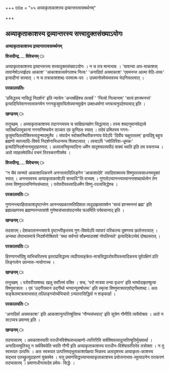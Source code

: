 +++
title = "०५ अव्याकृताकाशस्य द्रव्यान्तरत्वसमर्थनम्"

+++


## अव्याकृताकाशस्य द्रव्यान्तरस्य सत्त्वादुक्तसंख्याऽयोगः

**अव्याकृताकाशस्य द्रव्यान्तरत्वसमर्थनम्**

**विजयीन्द्र.... विवेचनम् ः**

अव्याकृताकाशस्य द्रव्यान्तरस्य सत्त्वादुक्तसंख्याऽयोगः । न च तत्र मानाभावः । 'यावान्वा अय-माकाशस् तावानेषोऽन्तर्हृदय आकाश' 'आकाशवत्सर्वगतश्च नित्यः' 'अनादिर्वा अयमाकाश' 'एवमनन्त आत्मा वेदि-तव्यः' इत्यादीनां सत्त्वात् । न च तत्राकाशशब्दः परमात्म-परः । उपमानोपमेयभावस्य भेदनियतत्वात् ।

**परकालयतिःः**

'प्रसिद्धस्य नासिद्धं निदर्शनं' इति न्यायेन 'अन्तर्बहिश्च तत्सर्वं ' 'नित्यो नित्यानाम्' 'सत्यं ज्ञानमनन्तं' इत्यादिभिरेवानन्तत्वावगमेन गगनकुसुमायितोपमानमुखेन उक्तधर्माणां भगवत्यनुपदेश्यत्वाद् इति ।

**खण्डनम् ः**

तत्तुच्छम् । अव्याकृताकाशस्य तदानन्त्यस्य च साक्षिप्रत्यक्षेण सिद्धत्वात्। तस्य शब्दानुमानवेद्यत्वे जातिबधिरमूकानां गगनानिश्चयेन सञ्चार एव कुण्ठितः स्यात् । तदेवं प्रमितस्य गगन- कुसुमायितत्वोक्तिस्त्वदुन्मादमूलैव । संवादेन स्वोक्तस्थिरीकरणाय वेदेऽपि 'दिवीव चक्षुराततम्' इत्यदिषु बहुत्र ब्रह्मणो व्याप्त्यादि-विषये निदर्शनाभिधानस्य श्लिष्टत्वात् । त्वयाऽपि 'ज्योतिरिवा-धूमकः' इत्यादिनिदर्शनानामुदाहरणात् । अल्पत्वनिवृत्त्यादिना धर्मेण सादृश्यपरमपीदं वाक्यं भवति इति तव वचनाच्च । अतो व्याहतमेवंविधं वचनं तिरस्करणीयमेव ।

**विजयीन्द्र.... विवेचनम् ः**

“न चैवं त्वन्मते आकाशाधिकरणे अनन्तत्वादिलिङ्गेन 'आकाशादेवे' त्यादिवाक्यस्य विष्णुपरत्वसाधनमयुक्तं स्यात् । अनन्तत्वस्य अव्याकृताकाशेऽपि सत्त्वादि"ति वाच्यम् । गुणतोऽप्यानन्त्यस्यानन्तशब्दार्थत्वेन तेन तस्य विष्णुपरत्वनिर्णयसंभवात् । परोवरीयस्त्वादिधर्मेण विष्णु-परत्वसिद्धेश्च ।

**परकालयतिः ः**

गुणानन्त्यरहिताकाशदृष्टान्तेन आनन्त्यप्रकारमतिदिशता त्वदुदाहृतवाक्येन 'सत्यं ज्ञानमनन्तं ब्रह्म' इति ब्रह्मलक्षणस्य ब्रह्मण्यनन्तत्वांशे गुणेष्वसंभवसंपादनमेव फलमिति पर्यवसानाद् इति ।

**खण्डनम् ः**

तदसारम्। देशकालानन्त्यमात्रे दृष्टान्तीकृतस्य गुण-विषयेऽपि व्यापारं परिकल्प्य दूषणस्य छलोत्तरत्वात् । अन्यथा लेपाभावमात्रे निदर्शनोक्तिपरे 'यथा सर्वगतं सौक्ष्म्यादाक्शं नोपलिप्यते' इत्यादिकेऽप्येवं दोषप्रसरात् ।

**परकालयतिः ः**

हिरण्यगर्भादिषु व्यभिचरितस्य इतराप्रसिद्धस्य त्वदीयसङ्केत-मात्रसिद्धपरोवरीयस्त्वादिकस्य पूर्वपक्षिणं प्रति लिङ्गत्वेन उपन्यस-नायोगाच्च ।

**खण्डनम् ः**

तत्तुच्छम् । परोवरीयश्शब्दः खलु सर्वोत्तमं वक्ति । सच, 'परो मात्रया तन्वा वृधान' इति भाष्योदाहृतश्रुत्या विष्णुमात्रपरः । एवं ‘उद्गीयमान उद्गीथो भगवान्पुरुषोत्तमः' इति स्मृत्या विष्णुमात्रपरएवोद्गीथशब्दः। अतः सङ्केतमात्रत्वाभावात् तल्लिङ्गयोर्व्यभिचारो ऽन्यतरासिद्धिर्वा न शङ्कार्हा ।

**परकालयतिः ः**

'अनादिर्वा अयमाकाशः' इति आकाशानुत्पत्तिश्रुतिश्च 'गौण्यसंभवात्' इति सूत्रेण गौणीति त्वयैवोक्ता । अतो न साऽप्यत्र प्रमाणम् इति ।

**खण्डनम् ः**

तदप्यसारम् । अवकाशस्यापि पराधीनविशेषलाभलक्षणो-त्पत्तिरिति सर्वविषयत्वादुत्पत्तिश्रुतिर्मुख्यार्था । अनादित्वश्रुतिस्तु न सर्वविषयेति भवति गौणी इति अव्याकृताकाशस्य पराधीन-विशेषावाप्तिरेव तत्रोक्ता । न तु स्वरूपत उत्पत्तिः । अतः स्वरूपत उत्पत्तिमद्भूताकाशापेक्षया भिन्नस्य अतादृशस्य अव्याकृता-काशस्य सद्भाव एतच्छ्रुत्युदाहरणं युक्तमेव । यत्तु प्रमाणसिद्धस्याप्यव्याकृताकाशस्य प्रयोजनाभाव-व्युत्पादनेन पराकरणं तदप्यसारम् । प्रमाणाधीनत्वादेव प्रमेय- सिद्धेः ।

